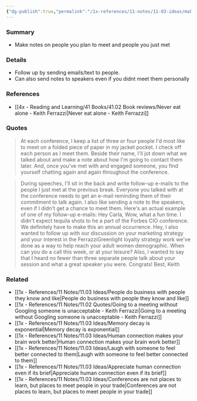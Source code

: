 ```yaml
---
{"dg-publish":true,"permalink":"/1x-references/11-notes/11-03-ideas/make-notes-to-follow-up-on-people-met/","title":"Make notes to follow up on people met","created":"2025-03-16T19:45:18.649+03:00","updated":"2025-04-10T10:33:00.263+03:00"}
---
```



### Summary
- Make notes on people you plan to meet and people you just met

### Details
- Follow up by sending emails/text to people.
- Can also send notes to speakers even if you didnt meet them personally

### References
- [[4x - Reading and Learning/41 Books/41.02 Book reviews/Never eat alone - Keith Ferrazzi\|Never eat alone - Keith Ferrazzi]]

### Quotes
> At each conference, I keep a list of three or four people I'd most like to meet on a folded piece of paper in my jacket pocket. I check off each person as I meet them. Beside their name, I'll jot down what we talked about and make a note about how I'm going to contact them later. And, once you've met with and engaged someone, you find yourself chatting again and again throughout the conference.

> During speeches, I'll sit in the back and write follow-up e-mails to the people I just met at the previous break. Everyone you talked with at the conference needs to get an e-mail reminding them of their commitment to talk again. I also like sending a note to the speakers, even if I didn't get a chance to meet them. Here's an actual example of one of my follow-up e-mails:
> Hey Carla, Wow, what a fun time. I didn't expect tequila shots to he a part of the Forbes CIO conference. We definitely have to make this an annual occurrence. Hey, I also wanted to follow up with our discussion on your marketing strategy and your interest in the FerrazziGreenlight loyalty strategy work we've done as a way to help reach your adult women demographic. When can you do a call this week, or at your leisure? Also, I wanted to say that I heard no fewer than three separate people talk about your session and what a great speaker you were. Congrats! Best, Keith


### Related
- [[1x - References/11 Notes/11.03 Ideas/People do business with people they know and like\|People do business with people they know and like]]
- [[1x - References/11 Notes/11.02 Quotes/Going to a meeting without Googling someone is unacceptable - Keith Ferrazzi\|Going to a meeting without Googling someone is unacceptable - Keith Ferrazzi]]
- [[1x - References/11 Notes/11.03 Ideas/Memory decay is exponential\|Memory decay is exponential]]
- [[1x - References/11 Notes/11.03 Ideas/Human connection makes your brain work better\|Human connection makes your brain work better]]
- [[1x - References/11 Notes/11.03 Ideas/Laugh with someone to feel better connected to them\|Laugh with someone to feel better connected to them]]
- [[1x - References/11 Notes/11.03 Ideas/Appreciate human connection even if its brief\|Appreciate human connection even if its brief]]
- [[1x - References/11 Notes/11.03 Ideas/Conferences are not places to learn, but places to meet people in your trade\|Conferences are not places to learn, but places to meet people in your trade]]
